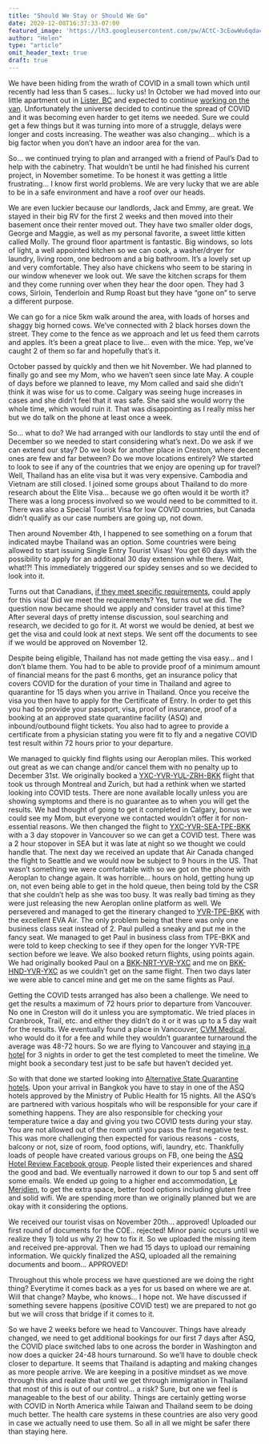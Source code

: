 ```yaml
---
title: "Should We Stay or Should We Go"
date: 2020-12-08T16:37:33-07:00
featured_image: 'https://lh3.googleusercontent.com/pw/ACtC-3cEowWu6qdacvjUzzGAKF7wlQ28TWNkg_Mp1ti_0Y3InqW6jI2KWHt5MgeNMyAIeIYI92KrUoX5CmNVPRc3JciBDgPwNqIMCP6xPeW2vNZAV3DUgB7etEtvd67KFXkh5wgkLlZD44kyxITzJLg6rkkdVw=w1343-h1007-no'
author: "Helen"
type: "article"
omit_header_text: true
draft: true
---
```

We have been hiding from the wrath of COVID in a small town which until recently had less than 5 cases… lucky us!  In October we had moved into our little apartment out in [Lister, BC](https://goo.gl/maps/WXhtKievYhPdXthN9) and expected to continue [working on the van](/van-life/). Unfortunately the universe decided to continue the spread of COVID and it was becoming even harder to get items we needed. Sure we could get a few things but it was turning into more of a struggle, delays were longer and costs increasing. The weather was also changing… which is a big factor when you don’t have an indoor area for the van.

So… we continued trying to plan and arranged with a friend of Paul’s Dad to help with the cabinetry.  That wouldn’t be until he had finished his current project, in November sometime. To be honest it was getting a little frustrating… I know first world problems. We are very lucky that we are able to be in a safe environment and have a roof over our heads.

We are even luckier because our landlords, Jack and Emmy, are great. We stayed in their big RV for the first 2 weeks and then moved into their basement once their renter moved out. They have two smaller older dogs, George and Maggie, as well as my personal favorite, a sweet little kitten called Molly. The ground floor apartment is fantastic. Big windows, so lots of light, a well appointed kitchen so we can cook, a washer/dryer for laundry, living room, one bedroom and a big bathroom. It’s a lovely set up and very comfortable. They also have chickens who seem to be staring in our window whenever we look out. We save the kitchen scraps for them and they come running over when they hear the door open. They had 3 cows, Sirloin, Tenderloin and Rump Roast but they have “gone on” to serve a different purpose. 

We can go for a nice 5km walk around the area, with loads of horses and shaggy big horned cows. We’ve connected with 2 black horses down the street. They come to the fence as we approach and let us feed them carrots and apples. It’s been a great place to live… even with the mice. Yep, we’ve caught 2 of them so far and hopefully that’s it.

October passed by quickly and then we hit November. We had planned to finally go and see my Mom, who we haven’t seen since late May. A couple of days before we planned to leave, my Mom called and said she didn’t think it was wise for us to come. Calgary was seeing huge increases in cases and she didn’t feel that it was safe. She said she would worry the whole time, which would ruin it. That was disappointing as I really miss her but we do talk on the phone at least once a week. 

So… what to do? We had arranged with our landlords to stay until the end of December so we needed to start considering what’s next. Do we ask if we can extend our stay? Do we look for another place in Creston, where decent ones are few and far between? Do we move locations entirely? We started to look to see if any of the countries that we enjoy are opening up for travel? Well, Thailand has an elite visa but it was very expensive.  Cambodia and Vietnam are still closed. I joined some groups about Thailand to do more research about the Elite Visa… because we go often would it be worth it? There was a long process involved so we would need to be committed to it. There was also a Special Tourist Visa for low COVID countries, but Canada didn’t qualify as our case numbers are going up, not down.

Then around November 4th, I happened to see something on a forum that indicated maybe Thailand was an option. Some countries were being allowed to start issuing Single Entry Tourist Visas!  You get 60 days with the possibility to apply for an additional 30 day extension while there. Wait, what!?!  This immediately triggered our spidey senses and so we decided to look into it. 

Turns out that Canadians, [if they meet specific requirements](http://www.thaiconsulatevancouver.ca/tourist-visa/), could apply for this visa! Did we meet the requirements? Yes, turns out we did. The question now became should we apply and consider travel at this time?  After several days of pretty intense discussion, soul searching and research, we decided to go for it. At worst we would be denied, at best we get the visa and could look at next steps. We sent off the documents to see if we would be approved on November 12.

Despite being eligible, Thailand has not made getting the visa easy… and I don’t blame them. You had to be able to provide proof of a minimum amount of financial means for the past 6 months, get an insurance policy that covers COVID for the duration of your time in Thailand and agree to quarantine for 15 days when you arrive in Thailand.  Once you receive the visa you then have to apply for the Certificate of Entry. In order to get this you had to provide your passport, visa, proof of insurance, proof of a booking at an approved state quarantine facility (ASQ) and inbound/outbound flight tickets. You also had to agree to provide a certificate from a physician stating you were fit to fly and a negative COVID test result within 72 hours prior to your departure.

We managed to quickly find flights using our Aeroplan miles. This worked out great as we can change and/or cancel them with no penalty up to December 31st.  We originally booked a [YXC-YVR-YUL-ZRH-BKK](http://www.gcmap.com/mapui?P=YXC-YVR-YUL-ZRH-BKK) flight that took us through Montreal and Zurich, but had a rethink when we started looking into COVID tests. There are none available locally unless you are showing symptoms and there is no guarantee as to when you will get the results.  We had thought of going to get it completed in Calgary, bonus we could see my Mom, but everyone we contacted wouldn’t offer it for non-essential reasons.  We then changed the flight to [YXC-YVR-SEA-TPE-BKK](http://www.gcmap.com/mapui?P=YXC-YVR-SEA-TPE-BKK) with a 3 day stopover in Vancouver so we can get a COVID test. There was a 2 hour stopover in SEA but it was late at night so we thought we could handle that. The next day we received an update that Air Canada changed the flight to Seattle and we would now be subject to 9 hours in the US. That wasn’t something we were comfortable with so we got on the phone with Aeroplan to change again. It was horrible… hours on hold, getting hung up on, not even being able to get in the hold queue, then being told by the CSR that she couldn’t help as she was too busy. It was really bad timing as they were just releasing the new Aeroplan online platform as well. We persevered and managed to get the itinerary changed to [YVR-TPE-BKK](http://www.gcmap.com/mapui?P=YVR-TPE-BKK) with the excellent EVA Air.  The only problem being that there was only one business class seat instead of 2. Paul pulled a sneaky and put me in the fancy seat. We managed to get Paul in business class from TPE-BKK and were told to keep checking to see if they open for the longer YVR-TPE section before we leave.  We also booked return flights, using points again. We had originally booked Paul on a [BKK-NRT-YVR-YXC](http://www.gcmap.com/mapui?P=BKK-NRT-YVR-YXC) and me on [BKK-HND-YVR-YXC](http://www.gcmap.com/mapui?P=BKK-HND-YVR-YXC) as we couldn’t get on the same flight.  Then two days later we were able to cancel mine and get me on the same flights as Paul. 

Getting the COVID tests arranged has also been a challenge. We need to get the results a maximum of 72 hours prior to departure from Vancouver.  No one in Creston will do it unless you are symptomatic. We tried places in Cranbrook, Trail, etc. and either they didn’t do it or it was up to a 5 day wait for the results. We eventually found a place in Vancouver, [CVM Medical](https://covid-medical.ca/), who would do it for a fee and while they wouldn’t guarantee turnaround the average was 48-72 hours. So we are flying to Vancouver and staying [in a hotel](https://g.page/MarriottYVR?share) for 3 nights in order to get the test completed to meet the timeline. We might book a secondary test just to be safe but haven’t decided yet.

So with that done we started looking into [Alternative State Quarantine hotels](https://thaiest.com/blog/list-of-alternative-state-quarantine-asq-hotels-thailand).  Upon your arrival in Bangkok you have to stay in one of the ASQ hotels approved by the Ministry of Public Health for 15 nights. All the ASQ’s are partnered with various hospitals who will be responsible for your care if something happens. They are also responsible for checking your temperature twice a day and giving you two COVID tests during your stay. You are not allowed out of the room until you pass the first negative test. This was more challenging then expected for various reasons - costs, balcony or not, size of room, food options, wifi, laundry, etc. Thankfully loads of people have created various groups on FB, one being the [ASQ Hotel Review Facebook group](https://www.facebook.com/groups/1859391754195276).  People listed their experiences and shared the good and bad. We eventually narrowed it down to our top 5 and sent off some emails. We ended up going to a higher end accommodation, [Le Meridien](https://www.marriott.com/hotels/travel/bkkdm-le-meridien-bangkok/), to get the extra space, better food options including gluten free and solid wifi. We are spending more than we originally planned but we are okay with it considering the options. 

We received our tourist visas on November 20th… approved! Uploaded our first round of documents for the COE.. rejected! Minor panic occurs until we realize they 1) told us why 2) how to fix it. So we uploaded the missing item and received pre-approval. Then we had 15 days to upload our remaining information. We quickly finalized the ASQ, uploaded all the remaining documents and boom… APPROVED! 

Throughout this whole process we have questioned are we doing the right thing? Everytime it comes back as a yes for us based on where we are at. Will that change? Maybe, who knows… I hope not. We have discussed if something severe happens (positive COVID test) we are prepared to not go but we will cross that bridge if it comes to it.

So we have 2 weeks before we head to Vancouver. Things have already changed, we need to get additional bookings for our first 7 days after ASQ, the COVID place switched labs to one across the border in Washington and now does a quicker 24-48 hours turnaround.  So we’ll have to double check closer to departure. It seems that Thailand is adapting and making changes as more people arrive. We are keeping in a positive mindset as we move through this and realize that until we get through immigration in Thailand that most of this is out of our control… a risk? Sure, but one we feel is manageable to the best of our ability.  Things are certainly getting worse with COVID in North America while Taiwan and Thailand seem to be doing much better.  The health care systems in these countries are also very good in case we actually need to use them.  So all in all we might be safer there than staying here.

